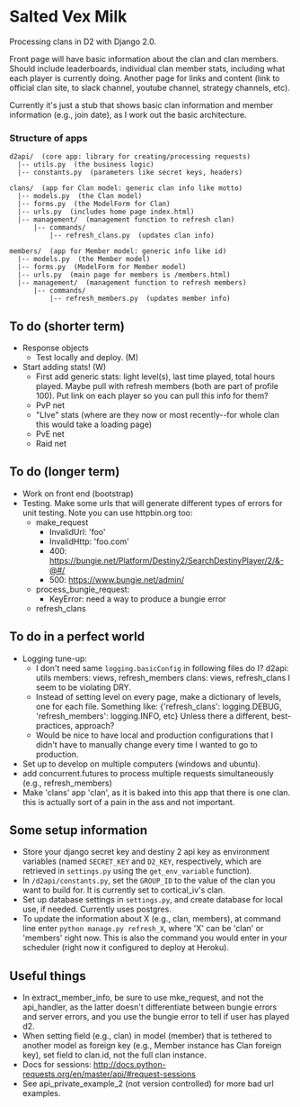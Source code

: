 # Salted Vex Milk
Processing clans in D2 with Django 2.0.

Front page will have basic information about the clan and clan members. Should include leaderboards, individual clan member stats, including what each player is currently doing. Another page for links and content (link to official clan site, to slack channel, youtube channel, strategy channels, etc).

Currently it's just a stub that shows basic clan information and member information (e.g., join date), as I work out the basic architecture.

### Structure of apps
    d2api/  (core app: library for creating/processing requests)   
      |-- utils.py  (the business logic)    
      |-- constants.py  (parameters like secret keys, headers)    

    clans/  (app for Clan model: generic clan info like motto)    
      |-- models.py  (the Clan model)    
      |-- forms.py  (the ModelForm for Clan)    
      |-- urls.py  (includes home page index.html)    
      |-- management/  (management function to refresh clan)
          |-- commands/  
              |-- refresh_clans.py  (updates clan info)

    members/  (app for Member model: generic info like id)     
      |-- models.py  (the Member model)    
      |-- forms.py  (ModelForm for Member model)    
      |-- urls.py  (main page for members is /members.html)     
      |-- management/  (management function to refresh members)
          |-- commands/
              |-- refresh_members.py  (updates member info)

## To do (shorter term)
- Response objects
    - Test locally and deploy. (M)
- Start adding stats! (W)
    - First add generic stats: light level(s), last time played, total hours played. Maybe pull with refresh members (both are part of profile 100). Put link on each player so you can pull this info for them?
    - PvP net
	- "LIve" stats (where are they now or most recently--for whole clan this would take a loading page)
    - PvE net
    - Raid net


## To do (longer term)
- Work on front end (bootstrap)
- Testing. Make some urls that will generate different types of errors for unit testing. Note you can use httpbin.org too:
    - make_request
        - InvalidUrl: 'foo'
        - InvalidHttp: 'foo.com'
        - 400: https://bungie.net/Platform/Destiny2/SearchDestinyPlayer/2/&-@#/
        - 500: https://www.bungie.net/admin/
    - process_bungie_request:
        - KeyError: need a way to produce a bungie error
    - refresh_clans

## To do in a perfect world
- Logging tune-up:
    - I don't need same `logging.basicConfig` in following files do I?
        d2api: utils
        members: views, refresh_members
        clans: views, refresh_clans I seem to be violating DRY.
    - Instead of setting level on every page, make a dictionary of levels, one for each file. Something like:
        {'refresh_clans': logging.DEBUG, 'refresh_members': logging.INFO, etc}
    Unless there a different, best-practices, approach?
    - Would be nice to have local and production configurations that I didn't have to manually change every time I wanted to go to production.
- Set up to develop on multiple computers (windows and ubuntu).
- add concurrent.futures to process multiple requests simultaneously (e.g., refresh_members)
- Make 'clans' app 'clan', as it is baked into this app that there is one clan. this is actually sort of a pain in the ass and not important.



## Some setup information
- Store your django secret key and destiny 2 api key as environment variables (named `SECRET_KEY` and `D2_KEY`, respectively, which are retrieved in `settings.py` using the `get_env_variable` function).
- In `/d2api/constants.py`, set the `GROUP_ID` to the value of the clan you want to build for. It is currently set to cortical_iv's clan.
- Set up database settings in `settings.py`, and create database for local use, if needed. Currently uses postgres.
- To update the information about X (e.g., clan, members), at command line enter `python manage.py refresh_X`, where 'X' can be 'clan' or 'members' right now. This is also the command you would enter in your scheduler (right now it configured to deploy at Heroku).

## Useful things
- In extract_member_info, be sure to use mke_request, and not the api_handler, as the latter doesn't differentiate between bungie errors and server errors, and you use the bungie error to tell if user has played d2.
- When setting field (e.g., clan) in model (member) that is tethered to another model as foreign key (e.g., Member instance has Clan foreign key), set field to clan.id, not the full clan instance.
- Docs for sessions: http://docs.python-requests.org/en/master/api/#request-sessions
- See  api_private_example_2 (not version controlled) for more bad url examples.
